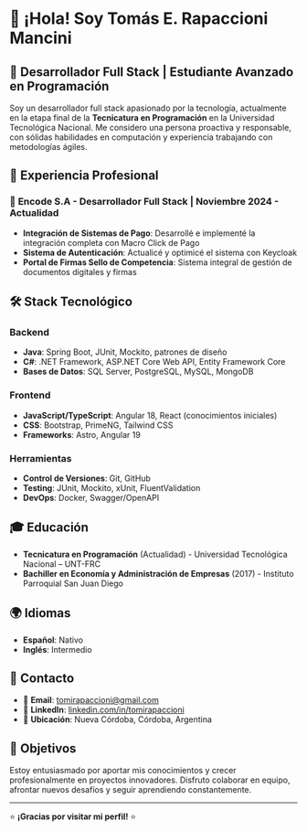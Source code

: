 # 👋 ¡Hola! Soy Tomás E. Rapaccioni Mancini

## 🎯 Desarrollador Full Stack | Estudiante Avanzado en Programación

Soy un desarrollador full stack apasionado por la tecnología, actualmente en la etapa final de la **Tecnicatura en Programación** en la Universidad Tecnológica Nacional. Me considero una persona proactiva y responsable, con sólidas habilidades en computación y experiencia trabajando con metodologías ágiles.

## 🚀 Experiencia Profesional

### 💼 **Encode S.A** - Desarrollador Full Stack | Noviembre 2024 - Actualidad

- **Integración de Sistemas de Pago**: Desarrollé e implementé la integración completa con Macro Click de Pago
- **Sistema de Autenticación**: Actualicé y optimicé el sistema con Keycloak
- **Portal de Firmas Sello de Competencia**: Sistema integral de gestión de documentos digitales y firmas

## 🛠️ Stack Tecnológico

### Backend
- **Java**: Spring Boot, JUnit, Mockito, patrones de diseño
- **C#**: .NET Framework, ASP.NET Core Web API, Entity Framework Core
- **Bases de Datos**: SQL Server, PostgreSQL, MySQL, MongoDB

### Frontend
- **JavaScript/TypeScript**: Angular 18, React (conocimientos iniciales)
- **CSS**: Bootstrap, PrimeNG, Tailwind CSS
- **Frameworks**: Astro, Angular 19

### Herramientas
- **Control de Versiones**: Git, GitHub
- **Testing**: JUnit, Mockito, xUnit, FluentValidation
- **DevOps**: Docker, Swagger/OpenAPI

## 🎓 Educación

- **Tecnicatura en Programación** (Actualidad) - Universidad Tecnológica Nacional – UNT-FRC
- **Bachiller en Economía y Administración de Empresas** (2017) - Instituto Parroquial San Juan Diego

## 🌍 Idiomas

- **Español**: Nativo
- **Inglés**: Intermedio

## 📱 Contacto

- 📧 **Email**: [tomirapaccioni@gmail.com](mailto:tomirapaccioni@gmail.com)
- 💼 **LinkedIn**: [linkedin.com/in/tomirapaccioni](https://www.linkedin.com/in/tomirapaccioni)
- 📍 **Ubicación**: Nueva Córdoba, Córdoba, Argentina

## 🎯 Objetivos

Estoy entusiasmado por aportar mis conocimientos y crecer profesionalmente en proyectos innovadores. Disfruto colaborar en equipo, afrontar nuevos desafíos y seguir aprendiendo constantemente.

---

⭐ **¡Gracias por visitar mi perfil!** ⭐
